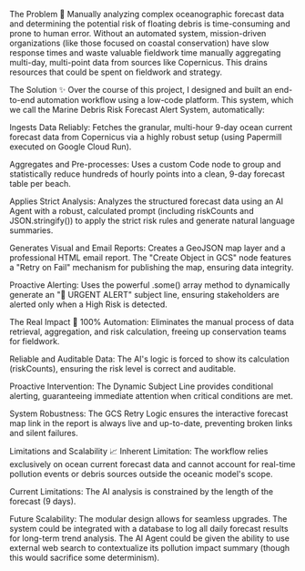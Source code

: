 The Problem 🚧
Manually analyzing complex oceanographic forecast data and determining the potential risk of floating debris is time-consuming and prone to human error. Without an automated system, mission-driven organizations (like those focused on coastal conservation) have slow response times and waste valuable fieldwork time manually aggregating multi-day, multi-point data from sources like Copernicus. This drains resources that could be spent on fieldwork and strategy.

The Solution ✨
Over the course of this project, I designed and built an end-to-end automation workflow using a low-code platform. This system, which we call the Marine Debris Risk Forecast Alert System, automatically:

Ingests Data Reliably: Fetches the granular, multi-hour 9-day ocean current forecast data from Copernicus via a highly robust setup (using Papermill executed on Google Cloud Run).

Aggregates and Pre-processes: Uses a custom Code node to group and statistically reduce hundreds of hourly points into a clean, 9-day forecast table per beach.

Applies Strict Analysis: Analyzes the structured forecast data using an AI Agent with a robust, calculated prompt (including riskCounts and JSON.stringify()) to apply the strict risk rules and generate natural language summaries.

Generates Visual and Email Reports: Creates a GeoJSON map layer and a professional HTML email report. The "Create Object in GCS" node features a "Retry on Fail" mechanism for publishing the map, ensuring data integrity.

Proactive Alerting: Uses the powerful .some() array method to dynamically generate an "🚨 URGENT ALERT" subject line, ensuring stakeholders are alerted only when a High Risk is detected.

The Real Impact 🚀
100% Automation: Eliminates the manual process of data retrieval, aggregation, and risk calculation, freeing up conservation teams for fieldwork.

Reliable and Auditable Data: The AI's logic is forced to show its calculation (riskCounts), ensuring the risk level is correct and auditable.

Proactive Intervention: The Dynamic Subject Line provides conditional alerting, guaranteeing immediate attention when critical conditions are met.

System Robustness: The GCS Retry Logic ensures the interactive forecast map link in the report is always live and up-to-date, preventing broken links and silent failures.

Limitations and Scalability 📈
Inherent Limitation: The workflow relies exclusively on ocean current forecast data and cannot account for real-time pollution events or debris sources outside the oceanic model's scope.

Current Limitations: The AI analysis is constrained by the length of the forecast (9 days).

Future Scalability: The modular design allows for seamless upgrades. The system could be integrated with a database to log all daily forecast results for long-term trend analysis. The AI Agent could be given the ability to use external web search to contextualize its pollution impact summary (though this would sacrifice some determinism).
